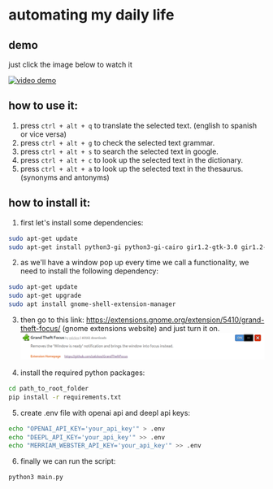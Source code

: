 # automating my daily life

## demo
just click the image below to watch it

[![video demo](https://img.youtube.com/vi/55-AAFENbVA/0.jpg)](https://www.youtube.com/watch?v=55-AAFENbVA)


## how to use it:
1. press `ctrl + alt + q` to translate the selected text. (english to spanish or vice versa)
2. press `ctrl + alt + g` to check the selected text grammar.
3. press `ctrl + alt + s` to search the selected text in google.
4. press `ctrl + alt + c` to look up the selected text in the dictionary.
5. press `ctrl + alt + a` to look up the selected text in the thesaurus. (synonyms and antonyms)

## how to install it:
1. first let's install some dependencies:
```bash
sudo apt-get update
sudo apt-get install python3-gi python3-gi-cairo gir1.2-gtk-3.0 gir1.2-keybinder-3.0 libcairo2-dev libxt-dev libgirepository1.0-dev
```
2. as we'll have a window pop up every time we call a functionality, we need to install the following dependency:
```bash
sudo apt-get update
sudo apt-get upgrade
sudo apt install gnome-shell-extension-manager
```
3. then go to this link: https://extensions.gnome.org/extension/5410/grand-theft-focus/ (gnome extensions website) and just turn it on.
![gnome extension image](images/image.png)

4. install the required python packages:
```bash
cd path_to_root_folder
pip install -r requirements.txt
```

5. create .env file with openai api and deepl api keys:
```bash
echo "OPENAI_API_KEY='your_api_key'" > .env
echo "DEEPL_API_KEY='your_api_key'" >> .env
echo "MERRIAM_WEBSTER_API_KEY='your_api_key'" >> .env
```

6. finally we can run the script:
```bash
python3 main.py
```
